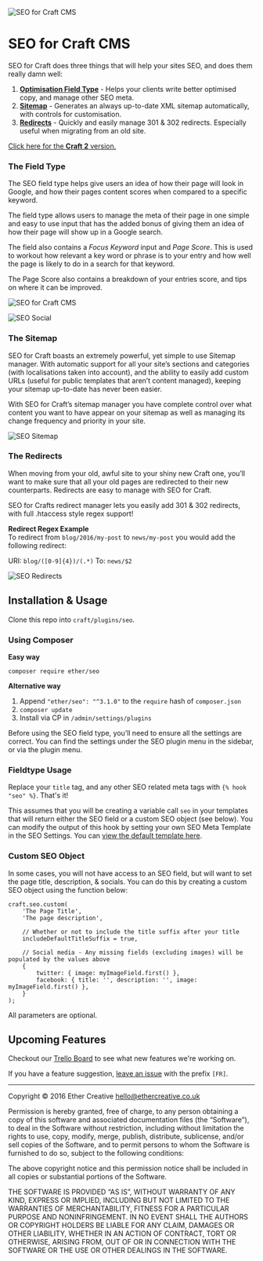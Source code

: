 ![SEO for Craft CMS](resources/imgs/banner.jpg)

# SEO for Craft CMS

SEO for Craft does three things that will help your sites SEO, and does them really damn well:

1. [**Optimisation Field Type**](#the-field-type) - Helps your clients write better optimised copy, and manage other SEO meta.
2. [**Sitemap**](#the-sitemap) - Generates an always up-to-date XML sitemap automatically, with controls for customisation.
3. [**Redirects**](#the-redirects) - Quickly and easily manage 301 & 302 redirects. Especially useful when migrating from an old site.

[Click here for the **Craft 2** version.](https://github.com/ethercreative/seo/tree/v2)

### The Field Type

The SEO field type helps give users an idea of how their page will look in Google, and how their pages content scores when compared to a specific keyword.

The field type allows users to manage the meta of their page in one simple and easy to use input that has the added bonus of giving them an idea of how their page will show up in a Google search.

The field also contains a *Focus Keyword* input and *Page Score*. This is used to workout how relevant a key word or phrase is to your entry and how well the page is likely to do in a search for that keyword.

The Page Score also contains a breakdown of your entries score, and tips on where it can be improved.

![SEO for Craft CMS](resources/imgs/fieldtype.png)

![SEO Social](resources/imgs/fieldtype-social.png)

### The Sitemap

SEO for Craft boasts an extremely powerful, yet simple to use Sitemap manager. With automatic support for all your site’s sections and categories (with localisations taken into account), and the ability to easily add custom URLs (useful for public templates that aren’t content managed), keeping your sitemap up-to-date has never been easier.

With SEO for Craft’s sitemap manager you have complete control over what content you want to have appear on your sitemap as well as managing its change frequency and priority in your site.

![SEO Sitemap](resources/imgs/sitemap.png)

### The Redirects

When moving from your old, awful site to your shiny new Craft one, you’ll want to make sure that all your old pages are redirected to their new counterparts. Redirects are easy to manage with SEO for Craft.

SEO for Crafts redirect manager lets you easily add 301 & 302 redirects, with full .htaccess style regex support!

**Redirect Regex Example**  
To redirect from `blog/2016/my-post` to `news/my-post` you would add the following redirect:

URI: `blog/([0-9]{4})/(.*)` To: `news/$2`

![SEO Redirects](resources/imgs/redirects.png)

## Installation & Usage

Clone this repo into `craft/plugins/seo`.

### Using Composer

**Easy way**

`composer require ether/seo`

**Alternative way**
1. Append `"ether/seo": "^3.1.0"` to the `require` hash of `composer.json`
2. `composer update`
3. Install via CP in `/admin/settings/plugins`

Before using the SEO field type, you’ll need to ensure all the settings are correct. You can find the settings under the SEO plugin menu in the sidebar, or via the plugin menu.

### Fieldtype Usage

Replace your `title` tag, and any other SEO related meta tags with `{% hook "seo" %}`. That's it!

This assumes that you will be creating a variable call `seo` in your templates that will return either the SEO field or a custom SEO object (see below). You can modify the output of this hook by setting your own SEO Meta Template in the SEO Settings. You can [view the default template here](https://github.com/ethercreative/seo/blob/v3/src/templates/_seo/meta.twig).

### Custom SEO Object

In some cases, you will not have access to an SEO field, but will want to set the page title, description, & socials. You can do this by creating a custom SEO object using the function below:

```twig
craft.seo.custom(
    'The Page Title', 
    'The page description', 
    
    // Whether or not to include the title suffix after your title
    includeDefaultTitleSuffix = true,
    
    // Social media - Any missing fields (excluding images) will be populated by the values above
    {
        twitter: { image: myImageField.first() },
        facebook: { title: '', description: '', image: myImageField.first() },
    }
);
```

All parameters are optional.

## Upcoming Features

Checkout our [Trello Board](https://trello.com/b/XvBY9m5l/seo-plugin) to see what new features we're working on.

If you have a feature suggestion, [leave an issue](https://github.com/ethercreative/seo/issues) with the prefix `[FR]`.  

---

Copyright © 2016 Ether Creative <hello@ethercreative.co.uk>

Permission is hereby granted, free of charge, to any person obtaining a copy of this software and associated documentation files (the “Software”), to deal in the Software without restriction, including without limitation the rights to use, copy, modify, merge, publish, distribute, sublicense, and/or sell copies of the Software, and to permit persons to whom the Software is furnished to do so, subject to the following conditions:

The above copyright notice and this permission notice shall be included in all copies or substantial portions of the Software.

THE SOFTWARE IS PROVIDED “AS IS”, WITHOUT WARRANTY OF ANY KIND, EXPRESS OR IMPLIED, INCLUDING BUT NOT LIMITED TO THE WARRANTIES OF MERCHANTABILITY, FITNESS FOR A PARTICULAR PURPOSE AND NONINFRINGEMENT. IN NO EVENT SHALL THE AUTHORS OR COPYRIGHT HOLDERS BE LIABLE FOR ANY CLAIM, DAMAGES OR OTHER LIABILITY, WHETHER IN AN ACTION OF CONTRACT, TORT OR OTHERWISE, ARISING FROM, OUT OF OR IN CONNECTION WITH THE SOFTWARE OR THE USE OR OTHER DEALINGS IN THE SOFTWARE.
